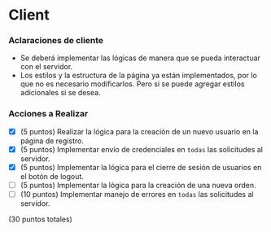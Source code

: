 # Client

### Aclaraciones de cliente

- Se deberá implementar las lógicas de manera que se pueda interactuar con el servidor.
- Los estilos y la estructura de la página ya están implementados, por lo que no es necesario modificarlos. Pero si se puede agregar estilos adicionales si se desea.

### Acciones a Realizar

- [x] (5 puntos) Realizar la lógica para la creación de un nuevo usuario en la página de registro.
- [x] (5 puntos) Implementar envío de credenciales en `todas` las solicitudes al servidor.
- [x] (5 puntos) Implementar la lógica para el cierre de sesión de usuarios en el botón de logout.
- [ ] (5 puntos) Implementar la lógica para la creación de una nueva orden.
- [ ] (10 puntos) Implementar manejo de errores en `todas` las solicitudes al servidor.

(30 puntos totales)
